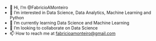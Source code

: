 - 👋 Hi, I’m @FabricioAMonteiro
- 👀 I’m interested in Data Science, Data Analytics, Machine Learning and Python
- 🌱 I’m currently learning Data Science and Machine Learning
- 💞️ I’m looking to collaborate on Data Science
- 📫 How to reach me at fabricioamonteiro@gmail.com

<!---
FabricioAMonteiro/FabricioAMonteiro is a ✨ special ✨ repository because its `README.md` (this file) appears on your GitHub profile.
You can click the Preview link to take a look at your changes.
--->

